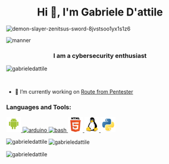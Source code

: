 <h1 align="center">Hi 👋, I'm Gabriele D'attile</h1>

![demon-slayer-zenitsus-sword-8jvstsoo1yx1s1z6](https://github.com/GabrieleDattile/GabrieleDattile/assets/137740496/acd7a912-3311-49fe-8858-00aa78a9143d)



![manner](https://github.com/GabrieleDattile/GabrieleDattile/assets/137740496/86e49829-4555-4742-aae7-d885c187cea7)

<h3 align="center">I am a cybersecurity enthusiast</h3>

<p align="left"> <img src="https://komarev.com/ghpvc/?username=gabrieledattile&label=Profile%20views&color=0e75b6&style=flat" alt="gabrieledattile" /> </p>

<p align="left"> <a href="https://twitter.com/" target="blank"><img src="https://img.shields.io/twitter/follow/?logo=twitter&style=for-the-badge" alt="" /></a> </p>

- 🔭 I’m currently working on [Route from Pentester](https://github.com/GabrieleDattile/Percorso-da-Zero-a-Pentester)


<h3 align="left">Languages and Tools:</h3>
<p align="left"> <a href="https://developer.android.com" target="_blank" rel="noreferrer"> <img src="https://raw.githubusercontent.com/devicons/devicon/master/icons/android/android-original-wordmark.svg" alt="android" width="40" height="40"/> </a> <a href="https://www.arduino.cc/" target="_blank" rel="noreferrer"> <img src="https://cdn.worldvectorlogo.com/logos/arduino-1.svg" alt="arduino" width="40" height="40"/> </a> <a href="https://www.gnu.org/software/bash/" target="_blank" rel="noreferrer"> <img src="https://www.vectorlogo.zone/logos/gnu_bash/gnu_bash-icon.svg" alt="bash" width="40" height="40"/> </a> <a href="https://www.w3.org/html/" target="_blank" rel="noreferrer"> <img src="https://raw.githubusercontent.com/devicons/devicon/master/icons/html5/html5-original-wordmark.svg" alt="html5" width="40" height="40"/> </a> <a href="https://www.linux.org/" target="_blank" rel="noreferrer"> <img src="https://raw.githubusercontent.com/devicons/devicon/master/icons/linux/linux-original.svg" alt="linux" width="40" height="40"/> </a> <a href="https://www.python.org" target="_blank" rel="noreferrer"> <img src="https://raw.githubusercontent.com/devicons/devicon/master/icons/python/python-original.svg" alt="python" width="40" height="40"/> </a> </p>

<p><img align="left" src="https://github-readme-stats.vercel.app/api/top-langs?username=gabrieledattile&show_icons=true&locale=en&layout=compact" alt="gabrieledattile" /></p>

<p>&nbsp;<img align="center" src="https://github-readme-stats.vercel.app/api?username=gabrieledattile&show_icons=true&locale=en" alt="gabrieledattile" /></p>

<p><img align="center" src="https://github-readme-streak-stats.herokuapp.com/?user=gabrieledattile&" alt="gabrieledattile" /></p>
